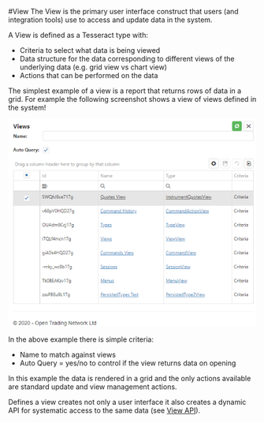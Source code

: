#View
The View is the primary user interface construct that users (and integration tools) use to access and update data in the system.

A View is defined as a Tesseract type with:
* Criteria to select what data is being viewed
* Data structure for the data corresponding to different views of the underlying data (e.g. grid view vs chart view)
* Actions that can be performed on the data

The simplest example of a view is a report that returns rows of data in a grid. For example the following screenshot shows a view of views defined in the system!

![View of views](2020-10-09-11-21-04.png)

In the above example there is simple criteria:
* Name to match against views 
* Auto Query = yes/no to control if the view returns data on opening

In this example the data is rendered in a grid and the only actions available are standard update and view management actions.

Defines a view creates not only a user interface it also creates a dynamic API for systematic access to the same data (see [View API](ViewAPI.md)).